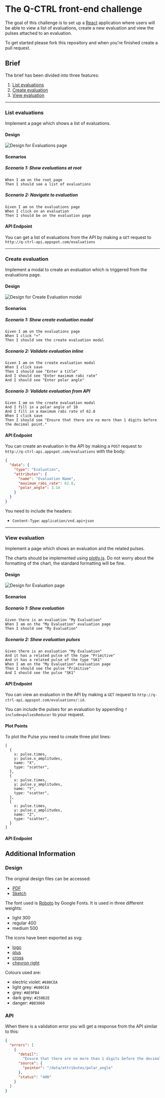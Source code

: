 # The Q-CTRL front-end challenge

The goal of this challenge is to set up a [React](https://reactjs.org/)
application where users will be able to view a list of evaluations, create a new
evaluation and view the pulses attached to an evaluation.

To get started please fork this repository and when you're finished create a
pull request.

## Brief

The brief has been divided into three features:

1.  [List evaluations](#list-evaluations)
2.  [Create evaluation](#create-evaluation)
3.  [View evaluation](#view-evaluation)

---

### List evaluations

Implement a page which shows a list of evaluations.

#### Design

![Design for Evaluations page](doc/files/list_evaluations.png 'Evaluations Page Design')

#### Scenarios

##### Scenario 1: Show evaluations at root

    When I am on the root page
    Then I should see a list of evaluations

##### Scenario 2: Navigate to evaluation

    Given I am on the evaluations page
    When I click on an evaluation
    Then I should be on the evaluation page

#### API Endpoint

You can get a list of evaluations from the API by making a `GET` request to
`http://q-ctrl-api.appspot.com/evaluations`

---

### Create evaluation

Implement a modal to create an evaluation which is triggered from the
evaluations page.

#### Design

![Design for Create Evaluation modal](doc/files/create_evaluation.png 'Create Evaluation Modal Design')

#### Scenarios

##### Scenario 1: Show create evaluation modal

    Given I am on the evaluations page
    When I click "+"
    Then I should see the create evaluation modal

##### Scenario 2: Validate evaluation inline

    Given I am on the create evaluation modal
    When I click save
    Then I should see "Enter a title"
    And I should see "Enter maximum rabi rate"
    And I should see "Enter polar angle"

##### Scenario 3: Validate evaluation from API

    Given I am on the create evaluation modal
    And I fill in a polar angle of 10
    And I fill in a maximum rabi rate of 62.8
    When I click save
    Then I should see "Ensure that there are no more than 1 digits before the decimal point."

#### API Endpoint

You can create an evaluation in the API by making a `POST` request to
`http://q-ctrl-api.appspot.com/evaluations` with the body:

```json
{
  "data": {
    "type": "Evaluation",
    "attributes": {
      "name": "Evaluation Name",
      "maximum_rabi_rate": 62.8,
      "polar_angle": 3.14
    }
  }
}
```

You need to include the headers:

* `Content-Type`: `application/vnd.api+json`

---

### View evaluation

Implement a page which shows an evaluation and the related pulses.

The charts should be implemented using [plotly.js](https://plot.ly/javascript/).
Do not worry about the formatting of the chart, the standard formatting will be fine.

#### Design

![Design for Evaluation page](doc/files/view_evaluation.png 'Evaluation Page Design')

#### Scenarios

##### Scenario 1: Show evaluation

    Given there is an evaluation "My Evaluation"
    When I am on the "My Evaluation" evaluation page
    Then I should see "My Evaluation"

##### Scenario 2: Show evaluation pulses

    Given there is an evaluation "My Evaluation"
    And it has a related pulse of the type "Primitive"
    And it has a related pulse of the type "SK1"
    When I am on the "My Evaluation" evaluation page
    Then I should see the pulse "Primitive"
    And I should see the pulse "SK1"

#### API Endpoint

You can view an evaluation in the API by making a `GET` request to
`http://q-ctrl-api.appspot.com/evaluations/:id`.

You can include the pulses for an evaluation by appending `?include=pulsesReducer` to
your request.

#### Plot Points

To plot the Pulse you need to create three plot lines:

```
[
  {
    x: pulse.times,
    y: pulse.x_amplitudes,
    name: "X",
    type: "scatter",
  },
  {
    x: pulse.times,
    y: pulse.y_amplitudes,
    name: "Y",
    type: "scatter",
  },
  {
    x: pulse.times,
    y: pulse.z_amplitudes,
    name: "Z",
    type: "scatter",
  }
]
```

#### API Endpoint

## Additional Information

### Design

The original design files can be accessed:

* [PDF](doc/files/design.pdf)
* [Sketch](doc/files/design.sketch)

The font used is [Roboto](https://fonts.google.com/specimen/Roboto) by Google
Fonts. It is used in three different weights:

* light 300
* regular 400
* medium 500

The icons have been exported as svg:

* [logo](doc/files/logo.svg)
* [plus](doc/files/plus.svg)
* [cross](doc/files/cross.svg)
* [chevron right](doc/files/chevron_right.svg)

Colours used are:

* electric violet: `#680CEA`
* light grey: `#680CEA`
* grey: `#AE9FB4`
* dark grey: `#250D2E`
* danger: `#B03060`

### API

When there is a validation error you will get a response from the API similar to
this:

```json
{
  "errors": [
    {
      "detail":
        "Ensure that there are no more than 1 digits before the decimal point.",
      "source": {
        "pointer": "/data/attributes/polar_angle"
      },
      "status": "400"
    }
  ]
}
```
